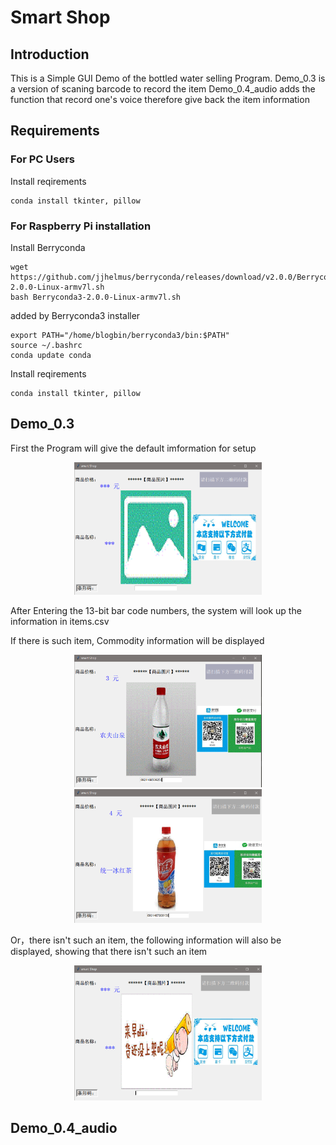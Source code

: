 # Smart Shop

## Introduction
This is a Simple GUI Demo of the bottled water selling Program.
Demo_0.3 is a version of scaning barcode to record the item
Demo_0.4_audio adds the function that record one's voice therefore give back the item information

## Requirements
 ### For PC Users
 Install reqirements
 ```
 conda install tkinter, pillow
 ```
 
 ### For Raspberry Pi installation

 Install Berryconda
 ```
 wget https://github.com/jjhelmus/berryconda/releases/download/v2.0.0/Berryconda3-2.0.0-Linux-armv7l.sh
 bash Berryconda3-2.0.0-Linux-armv7l.sh
 ```
 added by Berryconda3 installer
 ```
 export PATH="/home/blogbin/berryconda3/bin:$PATH"
 source ~/.bashrc
 conda update conda
 ```
 Install reqirements
 ```
 conda install tkinter, pillow
 ```
## Demo_0.3 

 First the Program will give the default imformation for setup
<div align="center">
    <img src="example/default.PNG", width="300">
</div>

 After Entering the 13-bit bar code numbers, the system will look up the information in items.csv

  If there is such item, Commodity information will be displayed
  <div align="center">
      <img src="example/1.PNG", width="300">
      <img src="example/2.PNG", width="300">
  </div>

  Or，there isn't such an item, the following information will also be displayed, showing that there isn't such an item
  
  <div align="center">
       <img src="example/3.PNG", width="300">
  </div>
  
## Demo_0.4_audio
